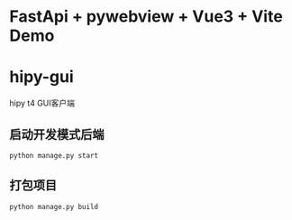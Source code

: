 # FastApi + pywebview + Vue3 + Vite Demo
# hipy-gui
hipy t4 GUI客户端

## 启动开发模式后端
```python manage.py start```

## 打包项目
```python manage.py build```